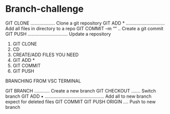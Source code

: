 # Branch-challenge

GIT CLONE <url> ………………. Clone a git repository
GIT ADD \* ………………………… Add all files in directory to a repo
GIT COMMIT –m “<msg>” .. Create a git commit
GIT PUSH …………………………. Update a repository

1. GIT CLONE
2. CD <cloned directory>
3. CREATE/ADD FILES YOU NEED
4. GIT ADD \*
5. GIT COMMIT
6. GIT PUSH

BRANCHING FROM VSC TERMINAL

GIT BRANCH <branch name> ………… Create a new branch
GIT CHECKOUT <branch name> ….... Switch branch
GIT ADD ▪ ………………………………………. Add all to new branch expect for deleted files
GIT COMMIT
GIT PUSH ORIGIN <branch name> …. Push to new branch
